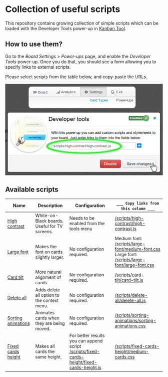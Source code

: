 # Collection of useful scripts
This repository contains growing collection of simple scripts which can be loaded with the Developer Tools power-up in [Kanban Tool](http://kanbantool.com).

## How to use them?
Go to the *Board Settings* > *Power-ups* page, and enable the *Developer Tools* power-up.
Once you do that, you should see a form allowing you to specify links to external scripts.

Please select scripts from the table below, and copy-paste the URLs.

![Intro](intro.png)

## Available scripts

Name | Description | Configuration | `___ Copy links from this column ___`
--- | --- | --- | ---
[High contrast](high-contrast/) | White-on-Black boards. Useful for TV screens. | Needs to be enabled from the tools menu | [/scripts/high-contrast/high-contrast.js](https://kanbantool.com/scripts/high-contrast/high-contrast.js)
[Large font](large-font/) | Makes the font on cards slightly larger. | No configuration required. | Medium font:<br/>[/scripts/large-font/medium-font.css](https://kanbantool.com/scripts/large-font/medium-font.css) <br/> Large font:<br/> [/scripts/large-font/large-font.css](https://kanbantool.com/scripts/large-font/large-font.css)
[Card tilt](card-tilt/) | More natural alignment of cards. | No configuration required. | [/scripts/card-tilt/card-tilt.js](https://kanbantool.com/scripts/card-tilt/card-tilt.js)
[Delete all](delete-all/) | Adds delete all option to the context menu. | No configuration required. | [/scripts/delete-all/delete-all.js](https://kanbantool.com/scripts/delete-all/delete-all.js)
[Sorting animations](sorting-animations) | Animates cards when they are being moved. | No configuration required. | [/scripts/sorting-animations/sorting-animations.css](https://kanbantool.com/scripts/sorting-animations/sorting-animations.css)
[Fixed cards height](fixed-cards-height) | Makes all cards the same height. | For better results you can append script [/scripts/fixed-cards-height/fixed-cards-height.js](https://kanbantool.com/scripts/fixed-cards-height/fixed-cards-height.js) | [/scripts/fixed-cards-height/medium-cards.css](https://kanbantool.com/scripts/fixed-cards-height/medium-cards.css)
